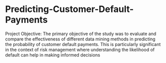 # Predicting-Customer-Default-Payments
Project Objective: The primary objective of the study was to evaluate and compare the effectiveness of different data mining methods in predicting the probability of customer default payments. This is particularly significant in the context of risk management where understanding the likelihood of default can help in making informed decisions
